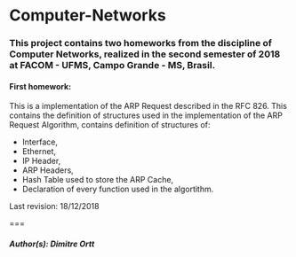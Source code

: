 # Computer-Networks

### This project contains two homeworks from the discipline of Computer Networks, realized in the second semester of 2018 at FACOM - UFMS, Campo Grande - MS, Brasil.
#### First homework:
This is a implementation of the ARP Request described in the RFC 826. This contains the definition of structures used in the implementation of the ARP Request Algorithm, contains definition of structures of:
- Interface,
- Ethernet, 
- IP Header, 
- ARP Headers,
- Hash Table used to store the ARP Cache, 
- Declaration of every function used in the algortithm.

Last revision: 18/12/2018

===

##### Author(s): Dimitre Ortt
